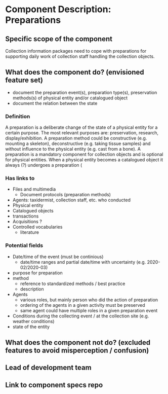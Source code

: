 Component Description: Preparations
=======================

## Specific scope of the component
Collection information packages need to cope with preparations for supporting daily work of collection staff handling the collection objects.

## What does the component do? (envisioned feature set)
* document the preparation event(s), preparation type(s), preservation methods(s) of physical entity and/or catalogued object
* document the relation between the state

### Definition

A preparation is a deliberate change of the state of a physical entity for a certain purpose. The most relevant purposes are: preservation, research, display/exhibition.
A preparation method could be constructive (e.g. mounting a skeleton), deconstructive (e.g. taking tissue samples) and without influence to the physical entity (e.g. cast from a bone).
A preparation is a mandatory component for collection objects and is optional for physical entities. When a physical entity becomes a catalogued object it always (?) undergoes a preparation (

### Has links to
* Files and multimedia
  * Document protocols (preparation methods) 
* Agents: taxidermist, collection staff, etc. who conducted 
* Physical entity
* Catalogued objects
* transactions
* Acquisitions ?
* Controlled vocabularies
  * literature

### Potential fields
* Date/time of the event (must be continious)
  * date/time ranges and partial date/time with uncertainty (e.g. 2020-02/2020-03)
* purpose for preparation
* method
  * reference to standardized methods / best practice
  * description
* Agents
  * various roles, but mainly person who did the action of preparation
  * ordering of the agents in a given activity must be preserved
  * same agent could have multiple roles in a given preparation event
* Conditions during the collecting event / at the collection site (e.g. weather conditions)
* state of the entity

## What does the component __not__ do? (excluded features to avoid misperception / confusion)


## Lead of development team


## Link to component specs repo